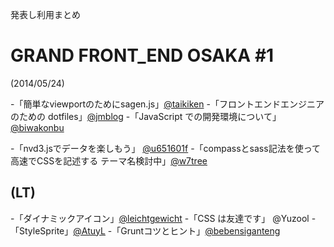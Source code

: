 発表し利用まとめ

# GRAND FRONT_END OSAKA #1

(2014/05/24) 

-「簡単なviewportのためにsagen.js」[@taikiken](https://github.com/taikiken)
-「フロントエンドエンジニアのための dotfiles」[@jmblog](https://github.com/jmblog)
-「JavaScript での開発環境について」[@biwakonbu](https://github.com/biwakonbu)

-「nvd3.jsでデータを楽しもう」 [@u651601f](https://github.com/u651601f)
-「compassとsass記法を使って高速でCSSを記述する テーマ名検討中」[@w7tree](https://github.com/w7tree)

## (LT)
-「ダイナミックアイコン」[@leichtgewicht](https://github.com/leichtgewicht)
-「CSS は友達です」 @Yuzool
-「StyleSprite」[@AtuyL](https://github.com/AtuyL)
-「Gruntコツとヒント」[@bebensiganteng](https://github.com/bebensiganteng)